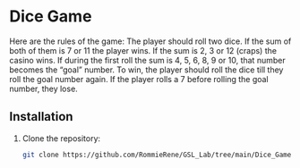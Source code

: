 # Dice Game 

Here are the rules of the game:
The player should roll two dice. If the sum of both of them is 7 or 11 the player wins. If the sum is 2, 3 or 12 (craps) the casino wins. If during the first roll the sum is 4, 5, 6, 8, 9 or 10, that number becomes the “goal” number. To win, the player should roll the dice till they roll the goal number again. If the player rolls a 7 before rolling the goal number, they lose.

## Installation
1. Clone the repository:
   ```bash
   git clone https://github.com/RommieRene/GSL_Lab/tree/main/Dice_Game

